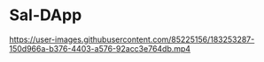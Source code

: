 # Sal-DApp


https://user-images.githubusercontent.com/85225156/183253287-150d966a-b376-4403-a576-92acc3e764db.mp4

